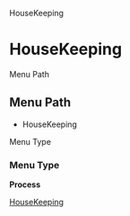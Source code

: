 
HouseKeeping
# HouseKeeping



Menu Path
## Menu Path



- HouseKeeping

Menu Type
### Menu Type

**Process**


[HouseKeeping](../../functional-guide/window/process-housekeepingpara.md)